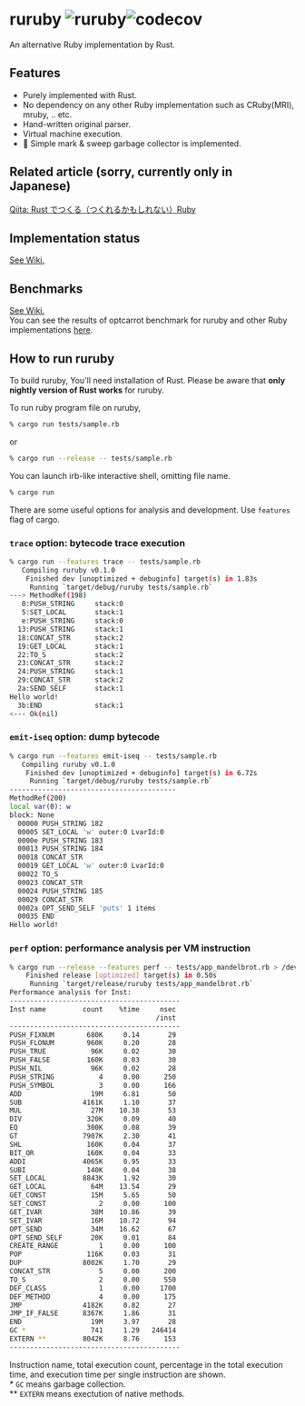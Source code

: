 # ruruby ![ruruby](https://github.com/sisshiki1969/ruruby/workflows/Rust/badge.svg)![codecov](https://codecov.io/gh/sisshiki1969/ruruby/branch/master/graph/badge.svg)

An alternative Ruby implementation by Rust.

## Features

- Purely implemented with Rust.
- No dependency on any other Ruby implementation such as CRuby(MRI), mruby, .. etc.
- Hand-written original parser.
- Virtual machine execution.
- :ribbon: Simple mark & sweep garbage collector is implemented.

## Related article (sorry, currently only in Japanese)

[Qiita: Rust でつくる（つくれるかもしれない）Ruby](https://qiita.com/sisshiki1969/items/3d25aa81a376eee2e7c2)

## Implementation status

[See Wiki.](https://github.com/sisshiki1969/ruruby/wiki/Implementation-status)

## Benchmarks

[See Wiki.](https://github.com/sisshiki1969/ruruby/wiki/Benchmarks)  
You can see the results of optcarrot benchmark for ruruby and other Ruby implementations [here](https://github.com/mame/optcarrot/blob/master/doc/benchmark.md).

## How to run ruruby

To build ruruby, You'll need installation of Rust.
Please be aware that **only nightly version of Rust works** for ruruby.

To run ruby program file on ruruby,

```sh
% cargo run tests/sample.rb
```

or

```sh
% cargo run --release -- tests/sample.rb
```

You can launch irb-like interactive shell, omitting file name.

```sh
% cargo run
```

There are some useful options for analysis and development. Use `features` flag of cargo.

### `trace` option: bytecode trace execution

```sh
% cargo run --features trace -- tests/sample.rb
   Compiling ruruby v0.1.0
    Finished dev [unoptimized + debuginfo] target(s) in 1.83s
     Running `target/debug/ruruby tests/sample.rb`
---> MethodRef(198)
   0:PUSH_STRING     stack:0
   5:SET_LOCAL       stack:1
   e:PUSH_STRING     stack:0
  13:PUSH_STRING     stack:1
  18:CONCAT_STR      stack:2
  19:GET_LOCAL       stack:1
  22:TO_S            stack:2
  23:CONCAT_STR      stack:2
  24:PUSH_STRING     stack:1
  29:CONCAT_STR      stack:2
  2a:SEND_SELF       stack:1
Hello world!
  3b:END             stack:1
<--- Ok(nil)
```

### `emit-iseq` option: dump bytecode

```sh
% cargo run --features emit-iseq -- tests/sample.rb
   Compiling ruruby v0.1.0
    Finished dev [unoptimized + debuginfo] target(s) in 6.72s
     Running `target/debug/ruruby tests/sample.rb`
-----------------------------------------
MethodRef(200)
local var(0): w
block: None
  00000 PUSH_STRING 182
  00005 SET_LOCAL 'w' outer:0 LvarId:0
  0000e PUSH_STRING 183
  00013 PUSH_STRING 184
  00018 CONCAT_STR
  00019 GET_LOCAL 'w' outer:0 LvarId:0
  00022 TO_S
  00023 CONCAT_STR
  00024 PUSH_STRING 185
  00029 CONCAT_STR
  0002a OPT_SEND_SELF 'puts' 1 items
  00035 END
Hello world!
```

### `perf` option: performance analysis per VM instruction

```sh
% cargo run --release --features perf -- tests/app_mandelbrot.rb > /dev/null
    Finished release [optimized] target(s) in 0.50s
     Running `target/release/ruruby tests/app_mandelbrot.rb`
Performance analysis for Inst:
------------------------------------------
Inst name         count    %time     nsec
                                    /inst
------------------------------------------
PUSH_FIXNUM        680K     0.14       29
PUSH_FLONUM        960K     0.20       28
PUSH_TRUE           96K     0.02       30
PUSH_FALSE         160K     0.03       30
PUSH_NIL            96K     0.02       28
PUSH_STRING           4     0.00      250
PUSH_SYMBOL           3     0.00      166
ADD                 19M     6.81       50
SUB               4161K     1.10       37
MUL                 27M    10.38       53
DIV                320K     0.09       40
EQ                 300K     0.08       39
GT                7907K     2.30       41
SHL                160K     0.04       37
BIT_OR             160K     0.04       33
ADDI              4065K     0.95       33
SUBI               140K     0.04       38
SET_LOCAL         8843K     1.92       30
GET_LOCAL           64M    13.54       29
GET_CONST           15M     5.65       50
SET_CONST             2     0.00      100
GET_IVAR            38M    10.86       39
SET_IVAR            16M    10.72       94
OPT_SEND            34M    16.62       67
OPT_SEND_SELF       20K     0.01       84
CREATE_RANGE          1     0.00      100
POP                116K     0.03       31
DUP               8002K     1.70       29
CONCAT_STR            5     0.00      200
TO_S                  2     0.00      550
DEF_CLASS             1     0.00     1700
DEF_METHOD            4     0.00      175
JMP               4182K     0.82       27
JMP_IF_FALSE      8367K     1.86       31
END                 19M     3.97       28
GC *                741     1.29   246414
EXTERN **         8042K     8.76      153
------------------------------------------
```

Instruction name, total execution count, percentage in the total execution time, and
execution time per single instruction are shown.  
\* `GC` means garbage collection.  
\*\* `EXTERN` means exectution of native methods.
